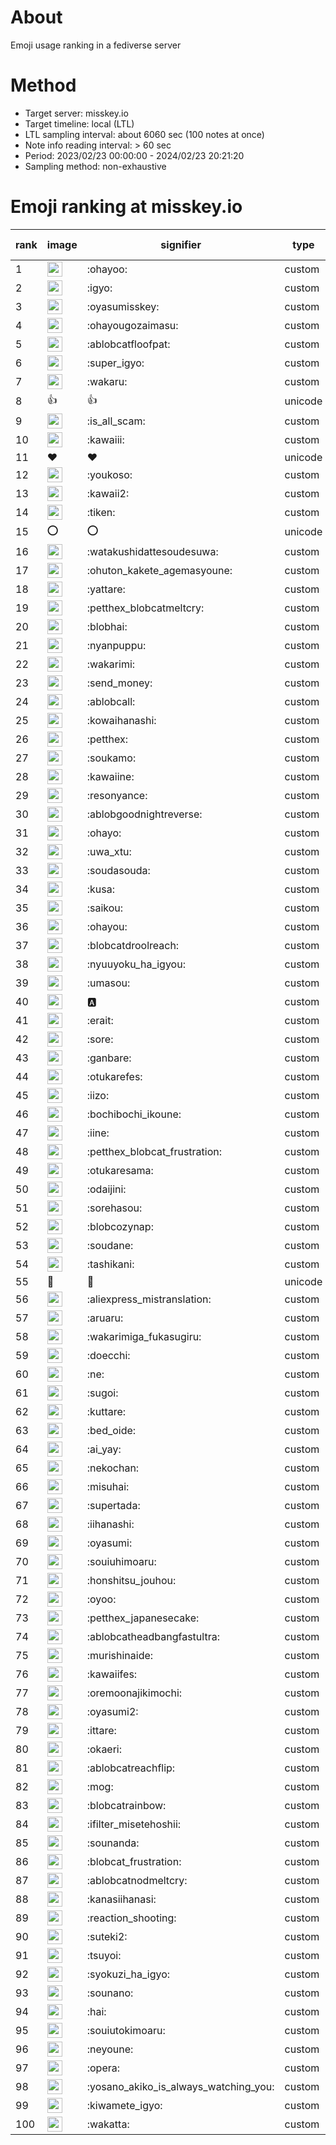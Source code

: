 # About
Emoji usage ranking in a fediverse server

# Method
- Target server: misskey.io
- Target timeline: local (LTL)
- LTL sampling interval: about 6060 sec (100 notes at once)
- Note info reading interval: > 60 sec
- Period: 2023/02/23 00:00:00 - 2024/02/23 20:21:20 
- Sampling method: non-exhaustive

# Emoji ranking at misskey.io

|rank|image|signifier|type|frequency score|
|----|----|----|----|----|
|1|<img height="24" src="https://misskey.io/emoji/ohayoo.webp">|:ohayoo:|custom|164751|
|2|<img height="24" src="https://misskey.io/emoji/igyo.webp">|:igyo:|custom|113882|
|3|<img height="24" src="https://misskey.io/emoji/oyasumisskey.webp">|:oyasumisskey:|custom|71522|
|4|<img height="24" src="https://misskey.io/emoji/ohayougozaimasu.webp">|:ohayougozaimasu:|custom|41129|
|5|<img height="24" src="https://misskey.io/emoji/ablobcatfloofpat.webp">|:ablobcatfloofpat:|custom|33029|
|6|<img height="24" src="https://misskey.io/emoji/super_igyo.webp">|:super_igyo:|custom|31885|
|7|<img height="24" src="https://misskey.io/emoji/wakaru.webp">|:wakaru:|custom|28924|
|8|👍|👍|unicode|24467|
|9|<img height="24" src="https://misskey.io/emoji/is_all_scam.webp">|:is_all_scam:|custom|23439|
|10|<img height="24" src="https://misskey.io/emoji/kawaiii.webp">|:kawaiii:|custom|21783|
|11|❤|❤|unicode|19681|
|12|<img height="24" src="https://misskey.io/emoji/youkoso.webp">|:youkoso:|custom|19561|
|13|<img height="24" src="https://misskey.io/emoji/kawaii2.webp">|:kawaii2:|custom|18650|
|14|<img height="24" src="https://misskey.io/emoji/tiken.webp">|:tiken:|custom|16978|
|15|⭕|⭕|unicode|16273|
|16|<img height="24" src="https://misskey.io/emoji/watakushidattesoudesuwa.webp">|:watakushidattesoudesuwa:|custom|16177|
|17|<img height="24" src="https://misskey.io/emoji/ohuton_kakete_agemasyoune.webp">|:ohuton_kakete_agemasyoune:|custom|15886|
|18|<img height="24" src="https://misskey.io/emoji/yattare.webp">|:yattare:|custom|15703|
|19|<img height="24" src="https://misskey.io/emoji/petthex_blobcatmeltcry.webp">|:petthex_blobcatmeltcry:|custom|15489|
|20|<img height="24" src="https://misskey.io/emoji/blobhai.webp">|:blobhai:|custom|14995|
|21|<img height="24" src="https://misskey.io/emoji/nyanpuppu.webp">|:nyanpuppu:|custom|14253|
|22|<img height="24" src="https://misskey.io/emoji/wakarimi.webp">|:wakarimi:|custom|14224|
|23|<img height="24" src="https://misskey.io/emoji/send_money.webp">|:send_money:|custom|13204|
|24|<img height="24" src="https://misskey.io/emoji/ablobcall.webp">|:ablobcall:|custom|12687|
|25|<img height="24" src="https://misskey.io/emoji/kowaihanashi.webp">|:kowaihanashi:|custom|12464|
|26|<img height="24" src="https://misskey.io/emoji/petthex.webp">|:petthex:|custom|12217|
|27|<img height="24" src="https://misskey.io/emoji/soukamo.webp">|:soukamo:|custom|11237|
|28|<img height="24" src="https://misskey.io/emoji/kawaiine.webp">|:kawaiine:|custom|11112|
|29|<img height="24" src="https://misskey.io/emoji/resonyance.webp">|:resonyance:|custom|11022|
|30|<img height="24" src="https://misskey.io/emoji/ablobgoodnightreverse.webp">|:ablobgoodnightreverse:|custom|10719|
|31|<img height="24" src="https://misskey.io/emoji/ohayo.webp">|:ohayo:|custom|10447|
|32|<img height="24" src="https://misskey.io/emoji/uwa_xtu.webp">|:uwa_xtu:|custom|10060|
|33|<img height="24" src="https://misskey.io/emoji/soudasouda.webp">|:soudasouda:|custom|9808|
|34|<img height="24" src="https://misskey.io/emoji/kusa.webp">|:kusa:|custom|9772|
|35|<img height="24" src="https://misskey.io/emoji/saikou.webp">|:saikou:|custom|9344|
|36|<img height="24" src="https://misskey.io/emoji/ohayou.webp">|:ohayou:|custom|9077|
|37|<img height="24" src="https://misskey.io/emoji/blobcatdroolreach.webp">|:blobcatdroolreach:|custom|8337|
|38|<img height="24" src="https://misskey.io/emoji/nyuuyoku_ha_igyou.webp">|:nyuuyoku_ha_igyou:|custom|8169|
|39|<img height="24" src="https://misskey.io/emoji/umasou.webp">|:umasou:|custom|7851|
|40|<img height="24" src="https://misskey.io/emoji/a.webp">|:a:|custom|7810|
|41|<img height="24" src="https://misskey.io/emoji/erait.webp">|:erait:|custom|7550|
|42|<img height="24" src="https://misskey.io/emoji/sore.webp">|:sore:|custom|7384|
|43|<img height="24" src="https://misskey.io/emoji/ganbare.webp">|:ganbare:|custom|7145|
|44|<img height="24" src="https://misskey.io/emoji/otukarefes.webp">|:otukarefes:|custom|7059|
|45|<img height="24" src="https://misskey.io/emoji/iizo.webp">|:iizo:|custom|7025|
|46|<img height="24" src="https://misskey.io/emoji/bochibochi_ikoune.webp">|:bochibochi_ikoune:|custom|7018|
|47|<img height="24" src="https://misskey.io/emoji/iine.webp">|:iine:|custom|6923|
|48|<img height="24" src="https://misskey.io/emoji/petthex_blobcat_frustration.webp">|:petthex_blobcat_frustration:|custom|6763|
|49|<img height="24" src="https://misskey.io/emoji/otukaresama.webp">|:otukaresama:|custom|6696|
|50|<img height="24" src="https://misskey.io/emoji/odaijini.webp">|:odaijini:|custom|6465|
|51|<img height="24" src="https://misskey.io/emoji/sorehasou.webp">|:sorehasou:|custom|6403|
|52|<img height="24" src="https://misskey.io/emoji/blobcozynap.webp">|:blobcozynap:|custom|6062|
|53|<img height="24" src="https://misskey.io/emoji/soudane.webp">|:soudane:|custom|5915|
|54|<img height="24" src="https://misskey.io/emoji/tashikani.webp">|:tashikani:|custom|5885|
|55|🎉|🎉|unicode|5559|
|56|<img height="24" src="https://misskey.io/emoji/aliexpress_mistranslation.webp">|:aliexpress_mistranslation:|custom|5451|
|57|<img height="24" src="https://misskey.io/emoji/aruaru.webp">|:aruaru:|custom|5417|
|58|<img height="24" src="https://misskey.io/emoji/wakarimiga_fukasugiru.webp">|:wakarimiga_fukasugiru:|custom|5378|
|59|<img height="24" src="https://misskey.io/emoji/doecchi.webp">|:doecchi:|custom|5370|
|60|<img height="24" src="https://misskey.io/emoji/ne.webp">|:ne:|custom|5302|
|61|<img height="24" src="https://misskey.io/emoji/sugoi.webp">|:sugoi:|custom|5215|
|62|<img height="24" src="https://misskey.io/emoji/kuttare.webp">|:kuttare:|custom|5186|
|63|<img height="24" src="https://misskey.io/emoji/bed_oide.webp">|:bed_oide:|custom|5088|
|64|<img height="24" src="https://misskey.io/emoji/ai_yay.webp">|:ai_yay:|custom|4981|
|65|<img height="24" src="https://misskey.io/emoji/nekochan.webp">|:nekochan:|custom|4923|
|66|<img height="24" src="https://misskey.io/emoji/misuhai.webp">|:misuhai:|custom|4859|
|67|<img height="24" src="https://misskey.io/emoji/supertada.webp">|:supertada:|custom|4809|
|68|<img height="24" src="https://misskey.io/emoji/iihanashi.webp">|:iihanashi:|custom|4794|
|69|<img height="24" src="https://misskey.io/emoji/oyasumi.webp">|:oyasumi:|custom|4792|
|70|<img height="24" src="https://misskey.io/emoji/souiuhimoaru.webp">|:souiuhimoaru:|custom|4714|
|71|<img height="24" src="https://misskey.io/emoji/honshitsu_jouhou.webp">|:honshitsu_jouhou:|custom|4634|
|72|<img height="24" src="https://misskey.io/emoji/oyoo.webp">|:oyoo:|custom|4601|
|73|<img height="24" src="https://misskey.io/emoji/petthex_japanesecake.webp">|:petthex_japanesecake:|custom|4550|
|74|<img height="24" src="https://misskey.io/emoji/ablobcatheadbangfastultra.webp">|:ablobcatheadbangfastultra:|custom|4544|
|75|<img height="24" src="https://misskey.io/emoji/murishinaide.webp">|:murishinaide:|custom|4500|
|76|<img height="24" src="https://misskey.io/emoji/kawaiifes.webp">|:kawaiifes:|custom|4329|
|77|<img height="24" src="https://misskey.io/emoji/oremoonajikimochi.webp">|:oremoonajikimochi:|custom|4203|
|78|<img height="24" src="https://misskey.io/emoji/oyasumi2.webp">|:oyasumi2:|custom|4087|
|79|<img height="24" src="https://misskey.io/emoji/ittare.webp">|:ittare:|custom|4044|
|80|<img height="24" src="https://misskey.io/emoji/okaeri.webp">|:okaeri:|custom|3997|
|81|<img height="24" src="https://misskey.io/emoji/ablobcatreachflip.webp">|:ablobcatreachflip:|custom|3920|
|82|<img height="24" src="https://misskey.io/emoji/mog.webp">|:mog:|custom|3865|
|83|<img height="24" src="https://misskey.io/emoji/blobcatrainbow.webp">|:blobcatrainbow:|custom|3803|
|84|<img height="24" src="https://misskey.io/emoji/ifilter_misetehoshii.webp">|:ifilter_misetehoshii:|custom|3791|
|85|<img height="24" src="https://misskey.io/emoji/sounanda.webp">|:sounanda:|custom|3704|
|86|<img height="24" src="https://misskey.io/emoji/blobcat_frustration.webp">|:blobcat_frustration:|custom|3669|
|87|<img height="24" src="https://misskey.io/emoji/ablobcatnodmeltcry.webp">|:ablobcatnodmeltcry:|custom|3633|
|88|<img height="24" src="https://misskey.io/emoji/kanasiihanasi.webp">|:kanasiihanasi:|custom|3590|
|89|<img height="24" src="https://misskey.io/emoji/reaction_shooting.webp">|:reaction_shooting:|custom|3571|
|90|<img height="24" src="https://misskey.io/emoji/suteki2.webp">|:suteki2:|custom|3528|
|91|<img height="24" src="https://misskey.io/emoji/tsuyoi.webp">|:tsuyoi:|custom|3414|
|92|<img height="24" src="https://misskey.io/emoji/syokuzi_ha_igyo.webp">|:syokuzi_ha_igyo:|custom|3400|
|93|<img height="24" src="https://misskey.io/emoji/sounano.webp">|:sounano:|custom|3398|
|94|<img height="24" src="https://misskey.io/emoji/hai.webp">|:hai:|custom|3376|
|95|<img height="24" src="https://misskey.io/emoji/souiutokimoaru.webp">|:souiutokimoaru:|custom|3374|
|96|<img height="24" src="https://misskey.io/emoji/neyoune.webp">|:neyoune:|custom|3336|
|97|<img height="24" src="https://misskey.io/emoji/opera.webp">|:opera:|custom|3217|
|98|<img height="24" src="https://misskey.io/emoji/yosano_akiko_is_always_watching_you.webp">|:yosano_akiko_is_always_watching_you:|custom|3194|
|99|<img height="24" src="https://misskey.io/emoji/kiwamete_igyo.webp">|:kiwamete_igyo:|custom|3090|
|100|<img height="24" src="https://misskey.io/emoji/wakatta.webp">|:wakatta:|custom|3084|

